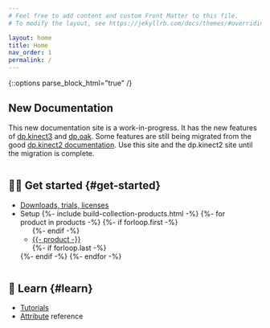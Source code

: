 ```yaml
---
# Feel free to add content and custom Front Matter to this file.
# To modify the layout, see https://jekyllrb.com/docs/themes/#overriding-theme-defaults

layout: home
title: Home
nav_order: 1
permalink: /
---
```

{::options parse_block_html="true" /}

## New Documentation

This new documentation site is a work-in-progress. It has the new
features of [dp.kinect3](/_max/dp.kinect3.md) and [dp.oak](/_max/dp.oak.md).
Some features are still being migrated from the good
[dp.kinect2 documentation](https://github.com/diablodale/dp.kinect2/wiki#reference-documentation). Use this site and the dp.kinect2 site
until the migration is complete.

<div style="display: flex; flex-wrap: wrap;">
<div style="margin-right: 3em;">

## :running_woman: Get started {#get-started}
<ul>
<li><a href="https://hidale.com">Downloads, trials, licenses</a></li>
<li>Setup
{%- include build-collection-products.html -%}
{%- for product in products -%}
{%- if forloop.first -%}<ul>{%- endif -%}
<li><a href="max/{{ product | slugize }}/#setup">{{- product -}}</a></li>
{%- if forloop.last -%}</ul>{%- endif -%}
{%- endfor -%}
</li>
</ul>
</div>

<div style="margin-right: 3em;">

## :open_book: Learn {#learn}
* [Tutorials](/_max/tutorials.md)
* [Attribute](/_max/attributes.md) reference
  
</div>

</div>